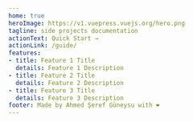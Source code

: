 ```yaml
---
home: true
heroImage: https://v1.vuepress.vuejs.org/hero.png
tagline: side projects documentation
actionText: Quick Start →
actionLink: /guide/
features:
- title: Feature 1 Title
  details: Feature 1 Description
- title: Feature 2 Title
  details: Feature 2 Description
- title: Feature 3 Title
  details: Feature 3 Description
footer: Made by Ahmed Şeref Güneysu with ❤️
---
```

